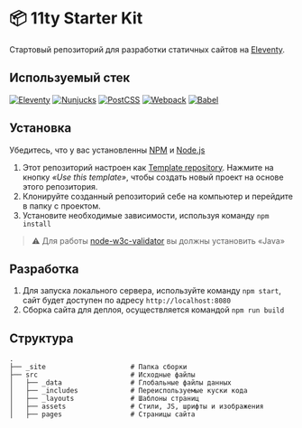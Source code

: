 # 📦 11ty Starter Kit

Стартовый репозиторий для разработки статичных сайтов на [Eleventy](https://www.11ty.dev/).

## Используемый стек
[![Eleventy](https://img.shields.io/badge/Eleventy-100000?style=for-the-badge&logo=Eleventy&logoColor=white&labelColor=222222&color=222222)](https://www.11ty.dev/docs/)
[![Nunjucks](https://img.shields.io/badge/Nunjucks-100000?style=for-the-badge&logo=Nunjucks&logoColor=white&labelColor=5CB85C&color=5CB85C)](https://mozilla.github.io/nunjucks/)
[![PostCSS](https://img.shields.io/badge/PostCSS-100000?style=for-the-badge&logo=PostCSS&logoColor=white&labelColor=DD3A0A&color=DD3A0A)](https://postcss.org/)
[![Webpack](https://img.shields.io/badge/Webpack-100000?style=for-the-badge&logo=Webpack&logoColor=white&labelColor=75AFCC&color=75AFCC)](https://webpack.js.org/)
[![Babel](https://img.shields.io/badge/Babel-100000?style=for-the-badge&logo=Babel&logoColor=000000&labelColor=F5DA55&color=F5DA55)](https://babeljs.io/)

## Установка
Убедитесь, что у вас установленны [NPM](https://www.npmjs.com/) и [Node.js](https://nodejs.org/en/)
1. Этот репозиторий настроен как [Template repository](https://docs.github.com/en/repositories/creating-and-managing-repositories/creating-a-repository-from-a-template). Нажмите на кнопку *«Use this template»*, чтобы создать новый проект на основе этого репозитория.
2. Клонируйте созданный репозиторий себе на компьютер и перейдите в папку с проектом.
3. Установите необходимые зависимости, используя команду ```npm install```

> ⚠️ Для работы [node-w3c-validator](https://www.npmjs.com/package/node-w3c-validator) вы должны установить «Java»

## Разработка
1. Для запуска локального сервера, используйте команду ```npm start```, сайт будет доступен по адресу ```http://localhost:8080```
2. Cборка сайта для деплоя, осуществляется командой ```npm run build```

## Структура
```
.
├── _site                     # Папка сборки
├── src                       # Исходные файлы
│   ├── _data                 # Глобальные файлы данных
│   ├── _includes             # Переиспользуемые куски кода
│   ├── _layouts              # Шаблоны страниц
│   ├── assets                # Стили, JS, шрифты и изображения
│   ├── pages                 # Страницы сайта
```
